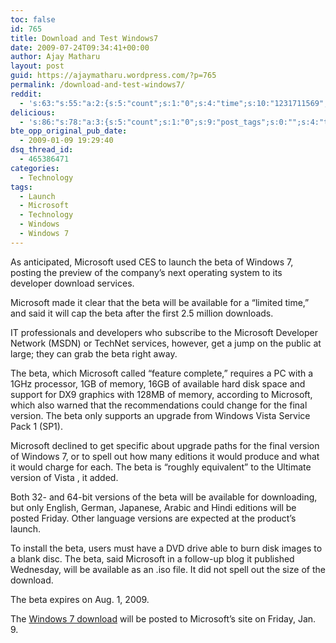 ```yaml
---
toc: false
id: 765
title: Download and Test Windows7
date: 2009-07-24T09:34:41+00:00
author: Ajay Matharu
layout: post
guid: https://ajaymatharu.wordpress.com/?p=765
permalink: /download-and-test-windows7/
reddit:
  - 's:63:"s:55:"a:2:{s:5:"count";s:1:"0";s:4:"time";s:10:"1231711569";}";";'
delicious:
  - 's:86:"s:78:"a:3:{s:5:"count";s:1:"0";s:9:"post_tags";s:0:"";s:4:"time";s:10:"1231711568";}";";'
bte_opp_original_pub_date:
  - 2009-01-09 19:29:40
dsq_thread_id:
  - 465386471
categories:
  - Technology
tags:
  - Launch
  - Microsoft
  - Technology
  - Windows
  - Windows 7
---
```

As anticipated, Microsoft used CES to launch the beta of Windows 7, posting the preview of the company&#8217;s next operating system to its developer download services.

Microsoft made it clear that the beta will be available for a &#8220;limited time,&#8221; and said it will cap the beta after the first 2.5 million downloads.

IT professionals and developers who subscribe to the Microsoft Developer Network (MSDN) or TechNet services, however, get a jump on the public at large; they can grab the beta right away.

The beta, which Microsoft called &#8220;feature complete,&#8221; requires a PC with a 1GHz processor, 1GB of memory, 16GB of available hard disk space and support for DX9 graphics with 128MB of memory, according to Microsoft, which also warned that the recommendations could change for the final version. The beta only supports an upgrade from Windows Vista Service Pack 1 (SP1).

Microsoft declined to get specific about upgrade paths for the final version of Windows 7, or to spell out how many editions it would produce and what it would charge for each. The beta is &#8220;roughly equivalent&#8221; to the Ultimate version of Vista , it added.

Both 32- and 64-bit versions of the beta will be available for downloading, but only English, German, Japanese, Arabic and Hindi editions will be posted Friday. Other language versions are expected at the product&#8217;s launch.

To install the beta, users must have a DVD drive able to burn disk images to a blank disc. The beta, said Microsoft in a follow-up blog it published Wednesday, will be available as an .iso file. It did not spell out the size of the download.

The beta expires on Aug. 1, 2009.

The <a href="https://www.microsoft.com/windows/windows-7/" target="_blank">Windows 7 download</a> will be posted to Microsoft&#8217;s site on Friday, Jan. 9.
